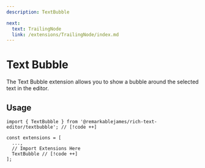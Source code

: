 ```yaml
---
description: TextBubble

next:
  text: TrailingNode
  link: /extensions/TrailingNode/index.md
---
```


# Text Bubble

 The Text Bubble extension allows you to show a bubble around the selected text in the editor.

## Usage

```tsx
import { TextBubble } from '@remarkablejames/rich-text-editor/textbubble'; // [!code ++]

const extensions = [
  ...,
  // Import Extensions Here
  TextBubble // [!code ++]
];
```
